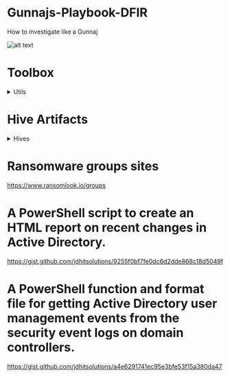 # Gunnajs-Playbook-DFIR

How to investigate like a Gunnaj

![alt text](https://github.com/GunzyPunzy/Gunnajs-Playbook-IR/blob/main/anfader-forensics.png)

# Toolbox
<details>
  <summary> Utils </summary> 

### Registry Explorer
https://ericzimmerman.github.io/#!index.md

### ShellBag Explorer
https://ericzimmerman.github.io/#!index.md

</details>

# Hive Artifacts

<details>
    <summary> Hives </summary> 

  ### Registry paths
  <details>
    <summary> OS Version </summary> 
  
    ```
    SOFTWARE\Microsoft\Windows NT\CurrentVersion
    ```
  </details>
  
  <details>
    <summary> Time Zone </summary> 
  
    ```
    SYSTEM\CurrentControlSet\Control\TimeZoneInformation
    ```
  </details>
  
  <details>
    <summary> user information </summary> 
  
    ```
    SAM\Domains\Account\Users
    ```
  </details>
  
  <details>
    <summary> user information </summary> 
  
    ```
    SAM\Domains\Account\Users
    ```
  </details>
</details>

# Ransomware groups sites
https://www.ransomlook.io/groups

# A PowerShell script to create an HTML report on recent changes in Active Directory.
https://gist.github.com/jdhitsolutions/9255f0bf7fe0dc6d2dde868c18d5049f

# A PowerShell function and format file for getting Active Directory user management events from the security event logs on domain controllers.
https://gist.github.com/jdhitsolutions/a4e6291741ec95e3bfe53f15a380da47
